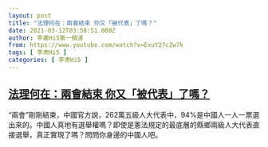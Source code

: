 ```yaml
---
layout: post
title: "法理何在：兩會結束 你又「被代表」了嗎？"
date: 2021-03-12T03:58:51.000Z
author: 李肅Hi5第一頻道
from: https://www.youtube.com/watch?v=ExuY27cZw7k
tags: [ 李肃Hi5 ]
categories: [ 李肃Hi5 ]
---
```

<!--1615521531000-->
[法理何在：兩會結束 你又「被代表」了嗎？](https://www.youtube.com/watch?v=ExuY27cZw7k)
------

<div>
“兩會”剛剛結束，中國官方說，262萬五級人大代表中，94%是中國人一人一票選出來的。中國人真地有選舉權嗎？即使是憲法規定的最底層的縣鄉兩級人大代表直接選舉，真正實現了嗎？問問你身邊的中國人吧。
</div>
